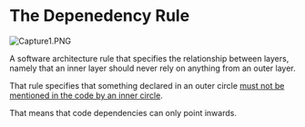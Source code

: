# The Depenedency Rule

![Capture1.PNG](C:\Users\azin.alizadeh\Desktop\Learning\Android\Books\Real%20World%20Android\resources\Capture1.PNG)

A software architecture rule that specifies the relationship between layers, namely that an inner layer should never rely on anything from an outer layer.

That rule specifies that something declared in an outer circle <u>must not be mentioned in the code by an inner circle</u>.

That means that code dependencies can only point inwards.
